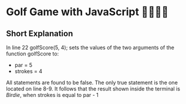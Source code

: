 # Golf Game with JavaScript 🏌️‍♀️🏌️‍⛳

## Short Explanation

In line 22 golfScore(5, 4); sets the values of the two arguments of the function golfScore to:
- par = 5
- strokes = 4
<p> All statements are found to be false. The only true statement is the one located on line 8-9. It follows that the result shown inside the terminal is <em>Birdie</em>, when strokes is equal to par - 1 </p>
